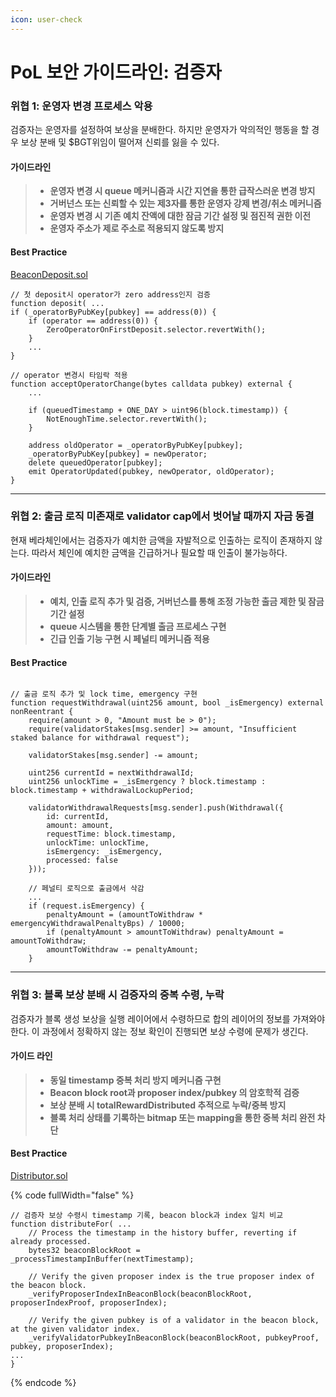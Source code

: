 ```yaml
---
icon: user-check
---
```


# PoL 보안 가이드라인: 검증자

### 위협 1: 운영자 변경 프로세스 악용

검증자는 운영자를 설정하여 보상을 분배한다. 하지만 운영자가 악의적인 행동을 할 경우 보상 분배 및 $BGT위임이 떨어져 신뢰를 잃을 수 있다.

#### 가이드라인

> * **운영자 변경 시 queue 메커니즘과 시간 지연을 통한 급작스러운 변경 방지**
> * **거버넌스 또는 신뢰할 수 있는 제3자를 통한 운영자 강제 변경/취소 메커니즘**
> * **운영자 변경 시 기존 예치 잔액에 대한 잠금 기간 설정 및 점진적 권한 이전**
> * **운영자 주소가 제로 주소로 적용되지 않도록 방지**

#### Best Practice&#x20;

[BeaconDeposit.sol](https://github.com/wiimdy/bearmoon/blob/main/Core/src/pol/BeaconDeposit.sol)

```solidity
// 첫 deposit시 operator가 zero address인지 검증
function deposit( ...
if (_operatorByPubKey[pubkey] == address(0)) {
    if (operator == address(0)) {
        ZeroOperatorOnFirstDeposit.selector.revertWith();
    }
    ...
}

// operator 변경시 타임락 적용
function acceptOperatorChange(bytes calldata pubkey) external {
    ...

    if (queuedTimestamp + ONE_DAY > uint96(block.timestamp)) { 
        NotEnoughTime.selector.revertWith();
    }

    address oldOperator = _operatorByPubKey[pubkey];
    _operatorByPubKey[pubkey] = newOperator;
    delete queuedOperator[pubkey];
    emit OperatorUpdated(pubkey, newOperator, oldOperator);
}
```

***

### 위협 2: 출금 로직 미존재로 validator cap에서 벗어날 때까지 자금 동결

현재 베라체인에서는 검증자가 예치한 금액을 자발적으로 인출하는 로직이 존재하지 않는다. 따라서 체인에 예치한 금액을 긴급하거나 필요할 때 인출이 불가능하다.

#### 가이드라인&#x20;

> * **예치, 인출 로직 추가 및 검증, 거버넌스를 통해 조정 가능한 출금 제한 및 잠금 기간 설정**
> * **queue 시스템을 통한 단계별 출금 프로세스 구현**
> * **긴급 인출 기능 구현 시 페널티 메커니즘 적용**

#### Best Practice&#x20;

```solidity

// 출금 로직 추가 및 lock time, emergency 구현
function requestWithdrawal(uint256 amount, bool _isEmergency) external nonReentrant {
    require(amount > 0, "Amount must be > 0");
    require(validatorStakes[msg.sender] >= amount, "Insufficient staked balance for withdrawal request");

    validatorStakes[msg.sender] -= amount; 

    uint256 currentId = nextWithdrawalId;
    uint256 unlockTime = _isEmergency ? block.timestamp : block.timestamp + withdrawalLockupPeriod;

    validatorWithdrawalRequests[msg.sender].push(Withdrawal({
        id: currentId,
        amount: amount,
        requestTime: block.timestamp,
        unlockTime: unlockTime,
        isEmergency: _isEmergency,
        processed: false
    }));
    
    // 페널티 로직으로 출금에서 삭감
    ... 
    if (request.isEmergency) {
        penaltyAmount = (amountToWithdraw * emergencyWithdrawalPenaltyBps) / 10000;
        if (penaltyAmount > amountToWithdraw) penaltyAmount = amountToWithdraw; 
        amountToWithdraw -= penaltyAmount;
    }
```

***

### 위협 3: 블록 보상 분배 시 검증자의 중복 수령, 누락

검증자가 블록 생성 보상을 실행 레이어에서 수령하므로 합의 레이어의 정보를 가져와야 한다. 이 과정에서 정확하지 않는 정보 확인이 진행되면 보상 수령에 문제가 생긴다.

#### 가이드 라인

> * **동일 timestamp 중복 처리 방지 메커니즘 구현**
> * **Beacon block root과 proposer index/pubkey 의 암호학적 검증**
> * **보상 분배 시 totalRewardDistributed 추적으로 누락/중복 방지**
> * **블록 처리 상태를 기록하는 bitmap 또는 mapping을 통한 중복 처리 완전 차단**

#### Best Practice&#x20;

[Distributor.sol](https://github.com/wiimdy/bearmoon/blob/main/Core/src/pol/rewards/Distributor.sol)

{% code fullWidth="false" %}
```solidity
// 검증자 보상 수령시 timestamp 기록, beacon block과 index 일치 비교
function distributeFor( ...
    // Process the timestamp in the history buffer, reverting if already processed.
    bytes32 beaconBlockRoot = _processTimestampInBuffer(nextTimestamp);
    
    // Verify the given proposer index is the true proposer index of the beacon block.
    _verifyProposerIndexInBeaconBlock(beaconBlockRoot, proposerIndexProof, proposerIndex);
    
    // Verify the given pubkey is of a validator in the beacon block, at the given validator index.
    _verifyValidatorPubkeyInBeaconBlock(beaconBlockRoot, pubkeyProof, pubkey, proposerIndex);
...
}
```
{% endcode %}
